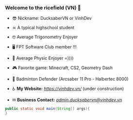 






### Welcome to the ricefield (VN) 👋
- 😎 Nickname: DucksaberVN or VinhDev
- ☠ A typical highschool student
- 🤓 Average Trigonometry Enjoyer
- 🖥 FPT Software Club member !!!
- 🍎 Average Physic Enjoyer =))))
- 🎮 Favorite game: Minecraft, CS2, Geometry Dash
- 🏸 Badminton Defender (Arcsaber 11 Pro - Halbertec 8000)                       





- ♿ __My Website:__ *https://vinhdev.vn/* (under construction)
- ✉ __Business Contact:__ *admin.ducksabervn@vinhdev.vn*



```java
public static void main(String[] args){
}
```
 







